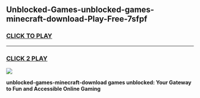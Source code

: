 
## Unblocked-Games-unblocked-games-minecraft-download-Play-Free-7sfpf
<h3>
<a href="https://premium76.site?title=unblocked-games-minecraft-download&ref=23A">CLICK TO PLAY</a></h3>
<hr>

<h3>
<a href="https://premium76.site?title=unblocked-games-minecraft-download&ref=23A">CLICK 2 PLAY</a>
  
</h3>

<a href="https://premium76.site?title=unblocked-games-minecraft-download&ref=23A"><img src="https://clearcache.store/games.png"></a>


**unblocked-games-minecraft-download games unblocked: Your Gateway to Fun and Accessible Online Gaming**
